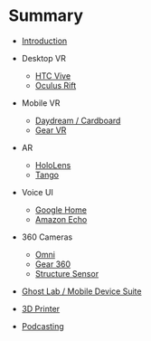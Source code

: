 # Summary

* [Introduction](README.md)

* Desktop VR

	* [HTC Vive](VIVE.md)
	* [Oculus Rift](OCULUS.md)

* Mobile VR

	* [Daydream / Cardboard](DAYDREAM.md)
	* [Gear VR](GEARVR.md)

* AR

	* [HoloLens](HOLOLENS.md)
	* [Tango](TANGO.md)

* Voice UI

	* [Google Home](GOOGLEHOME.md)
	* [Amazon Echo](ECHO.md)

* 360 Cameras

	* [Omni](OMNI.md)
	* [Gear 360](GEAR360.md)
	* [Structure Sensor](STRUCTURESENSOR.md)

* [Ghost Lab / Mobile Device Suite](GHOSTLAB.md)

* [3D Printer](3DPRINTER.md)

* [Podcasting](PODCAST.md)





